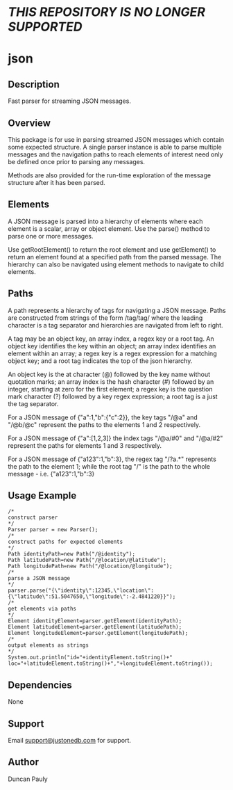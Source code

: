 # *THIS REPOSITORY IS NO LONGER SUPPORTED* 

# json

## Description

Fast parser for streaming JSON messages.

## Overview

This package is for use in parsing streamed JSON messages which contain some expected structure. A single parser instance is able to parse multiple messages and the navigation paths 
to reach elements of interest need only be defined once prior to parsing any messages.

Methods are also provided for the run-time exploration of the message structure after it has been parsed. 

## Elements

A JSON message is parsed into a hierarchy of elements where each element is 
a scalar, array or object element. Use the parse() method to parse one or more messages.

Use getRootElement() to return the root element and use getElement() to return an element found 
at a specified path from the parsed message. The hierarchy can also be navigated using element methods to 
navigate to child elements.

## Paths

A path represents a hierarchy of tags for navigating a JSON message. Paths are constructed from strings of the form /tag/tag/ where the leading character is a tag separator and hierarchies are navigated from left to right. 

A tag may be an object key, an array index, a regex key or a root tag. An object key identifies the key within an object; an array index identifies an element within an array; a regex key is a regex expression for a matching object key; and a root tag indicates the top of the json hierarchy. 

An object key is the at character (@) followed by the key name without quotation marks; an array index is the hash character (#) followed by an integer, starting at zero for the first element; a regex key is the question mark character (?) followed by a key regex expression; a root tag is a just the tag separator.

For a JSON message of {"a":1,"b":{"c":2}}, the key tags "/@a" and "/@b/@c" represent the paths to the elements 1 and 2 respectively. 

For a JSON message of {"a":[1,2,3]} the index tags "/@a/#0" and "/@a/#2" represent the paths for elements 1 and 3 respectively. 

For a JSON message of {"a123":1,"b":3}, the regex tag "/?a.*" represents the path to the element 1; while the root tag "/" is the path to the whole message - i.e. {"a123":1,"b":3}  


## Usage Example

    /*
    construct parser
    */
    Parser parser = new Parser();
    /* 
    construct paths for expected elements 
    */
    Path identityPath=new Path("/@identity");
    Path latitudePath=new Path("/@location/@latitude");
    Path longitudePath=new Path("/@location/@longitude");
    /*
    parse a JSON message
    */
    parser.parse("{\"identity\":12345,\"location\":{\"latitude\":51.5047650,\"longitude\":-2.4841220}}");
    /*
    get elements via paths
    */
    Element identityElement=parser.getElement(identityPath);
    Element latitudeElement=parser.getElement(latitudePath);
    Element longitudeElement=parser.getElement(longitudePath);
    /*
    output elements as strings
    */
    System.out.println("id="+identityElement.toString()+" loc="+latitudeElement.toString()+","+longitudeElement.toString());
    
## Dependencies

None

## Support

Email support@justonedb.com for support.

## Author

Duncan Pauly

